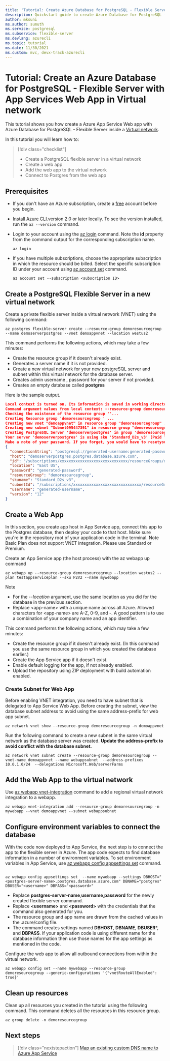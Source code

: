 ```yaml
---
title: 'Tutorial: Create Azure Database for PostgreSQL - Flexible Server and Azure App Service Web App in same virtual network'
description: Quickstart guide to create Azure Database for PostgreSQL - Flexible Server with Web App in a virtual network
author: mksuni
ms.author: sumuth
ms.service: postgresql
ms.subservice: flexible-server
ms.devlang: azurecli
ms.topic: tutorial
ms.date: 11/30/2021
ms.custom: mvc, devx-track-azurecli
---
```


# Tutorial: Create an Azure Database for PostgreSQL - Flexible Server with App Services Web App in Virtual network



This tutorial shows you how create a Azure App Service Web app with Azure Database for PostgreSQL - Flexible Server  inside a [Virtual network](../../virtual-network/virtual-networks-overview.md).

In this tutorial you will learn how to:
>[!div class="checklist"]
> * Create a PostgreSQL flexible server in a virtual network
> * Create a web app
> * Add the web app to the virtual network
> * Connect to Postgres from the web app 

## Prerequisites

- If you don't have an Azure subscription, create a [free](https://azure.microsoft.com/free/) account before you begin.
- [Install Azure CLI](/cli/azure/install-azure-cli).version 2.0 or later locally. To see the version installed, run the `az --version` command. 
- Login to your account using the [az login](/cli/azure/authenticate-azure-cli) command. Note the **id** property from the command output for the corresponding subscription name.

  ```azurecli
  az login
  ```
- If you have multiple subscriptions, choose the appropriate subscription in which the resource should be billed. Select the specific subscription ID under your account using [az account set](/cli/azure/account) command.

  ```azurecli
  az account set --subscription <subscription ID>
  ```

## Create a PostgreSQL Flexible Server in a new virtual network

Create a private flexible server inside a virtual network (VNET) using the following command:

```azurecli
az postgres flexible-server create --resource-group demoresourcegroup --name demoserverpostgres --vnet demoappvnet --location westus2
```
This command performs the following actions, which may take a few minutes:

- Create the resource group if it doesn't already exist.
- Generates a server name if it is not provided.
- Create a new virtual network for your new postgreSQL server and subnet within this virtual network for the database server.
- Creates admin username , password for your server if not provided.
- Creates an empty database called **postgres**

Here is the sample output.

```json
Local context is turned on. Its information is saved in working directory /home/jane. You can run `az local-context off` to turn it off.
Command argument values from local context: --resource-group demoresourcegroup, --location: eastus
Checking the existence of the resource group ''...
Creating Resource group 'demoresourcegroup ' ...
Creating new vnet "demoappvnet" in resource group "demoresourcegroup" ...
Creating new subnet "Subnet095447391" in resource group "demoresourcegroup " and delegating it to "Microsoft.DBforPostgreSQL/flexibleServers"...
Creating PostgreSQL Server 'demoserverpostgres' in group 'demoresourcegroup'...
Your server 'demoserverpostgres' is using sku 'Standard_D2s_v3' (Paid Tier). Please refer to https://aka.ms/postgres-pricing for pricing details
Make a note of your password. If you forget, you would have to resetyour password with 'az postgres flexible-server update -n demoserverpostgres --resource-group demoresourcegroup -p <new-password>'.
{
  "connectionString": "postgresql://generated-username:generated-password@demoserverpostgres.postgres.database.azure.com/postgres?sslmode=require",
  "host": "demoserverpostgres.postgres.database.azure.com",
  "id": "/subscriptions/xxxxxxxxxxxxxxxxxxxxxxxxxxxxxx/resourceGroups/demoresourcegroup/providers/Microsoft.DBforPostgreSQL/flexibleServers/demoserverpostgres",
  "location": "East US",
  "password": "generated-password",
  "resourceGroup": "demoresourcegroup",
  "skuname": "Standard_D2s_v3",
  "subnetId": "/subscriptions/xxxxxxxxxxxxxxxxxxxxxxxxxxxxxx/resourceGroups/demoresourcegroup/providers/Microsoft.Network/virtualNetworks/VNET095447391/subnets/Subnet095447391",
  "username": "generated-username",
  "version": "12"
}
```

## Create a Web App
In this section, you create app host in App Service app, connect this app to the Postgres database, then deploy your code to that host. Make sure you're in the repository root of your application code in the terminal. Note Basic Plan does not support VNET integration. Please use Standard or Premium. 

Create an App Service app (the host process) with the az webapp up command

```azurecli
az webapp up --resource-group demoresourcegroup --location westus2 --plan testappserviceplan --sku P2V2 --name mywebapp
```

> [!NOTE]
> - For the _--location_ argument, use the same location as you did for the database in the previous section.
> - Replace \<app-name\> with a unique name across all Azure. Allowed characters for \<app-name\> are A-Z, 0-9, and -. A good pattern is to use a combination of your company name and an app identifier.

This command performs the following actions, which may take a few minutes:

- Create the resource group if it doesn't already exist. (In this command you use the same resource group in which you created the database earlier.)
- Create the App Service app if it doesn't exist.
- Enable default logging for the app, if not already enabled.
- Upload the repository using ZIP deployment with build automation enabled.

### Create Subnet for Web App
Before enabling VNET integration, you need to have subnet that is delegated to App Service Web App. Before creating the subnet, view the database subnet address to avoid using the same address-prefix for web app subnet. 

```azurecli
az network vnet show --resource-group demoresourcegroup -n demoappvnet
```

Run the following command to create a new subnet in the same virtual network as the database server was created. **Update the address-prefix to avoid conflict with the database subnet.**

```azurecli
az network vnet subnet create --resource-group demoresourcegroup --vnet-name demoappvnet --name webappsubnet  --address-prefixes 10.0.1.0/24  --delegations Microsoft.Web/serverFarms
```

## Add the Web App to the virtual network
Use [az webapp vnet-integration](/cli/azure/webapp/vnet-integration) command to add a regional virtual network integration to a webapp. 

```azurecli
az webapp vnet-integration add --resource-group demoresourcegroup -n  mywebapp --vnet demoappvnet --subnet webappsubnet
```

## Configure environment variables to connect the database
With the code now deployed to App Service, the next step is to connect the app to the flexible server in Azure. The app code expects to find database information in a number of environment variables. To set environment variables in App Service, use [az webapp config appsettings set](/cli/azure/webapp/config/appsettings#az_webapp_config_appsettings_set) command.

  
```azurecli
  
az webapp config appsettings set  --name mywebapp --settings DBHOST="<postgres-server-name>.postgres.database.azure.com" DBNAME="postgres" DBUSER="<username>" DBPASS="<password>" 
```
- Replace **postgres-server-name**,**username**,**password** for the newly created flexible server command.
- Replace **\<username\>** and **\<password\>** with the credentials that the command also generated for you.
- The resource group and app name are drawn from the cached values in the .azure/config file.
- The command creates settings named **DBHOST**, **DBNAME**, **DBUSER***, and **DBPASS**. If your application code is using different name for the database information then use those names for the app settings as mentioned in the code.

Configure the web app to allow all outbound connections from within the virtual network.
```azurecli
az webapp config set --name mywebapp --resource-group demoresourcegroup --generic-configurations '{"vnetRouteAllEnabled": true}'
```

## Clean up resources

Clean up all resources you created in the tutorial using the following command. This command deletes all the resources in this resource group.

```azurecli
az group delete -n demoresourcegroup
```

## Next steps
> [!div class="nextstepaction"]
> [Map an existing custom DNS name to Azure App Service](../../app-service/app-service-web-tutorial-custom-domain.md)

